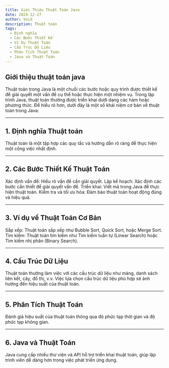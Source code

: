 ```yaml
---
title: Giới Thiệu Thuật Toán Java
date: 2024-12-27
author: Void
description: Thuật toán
tags:
  - Định nghĩa 
  - Các Bước Thiết Kế
  - Ví Dụ Thuật Toán
  - Cấu Trúc Dữ Liệu
  - Phân Tích Thuật Toán
  - Java và Thuật Toán
---
```


## **Giới thiệu thuật toán java**
Thuật toán trong Java là một chuỗi các bước hoặc quy trình được thiết kế để giải quyết một vấn đề cụ thể hoặc thực hiện một nhiệm vụ. Trong lập trình Java, thuật toán thường được triển khai dưới dạng các hàm hoặc phương thức. Để hiểu rõ hơn, dưới đây là một số khái niệm cơ bản về thuật toán trong Java:

---

## **1. Định nghĩa Thuật toán**
Thuật toán là một tập hợp các quy tắc và hướng dẫn rõ ràng để thực hiện một công việc nhất định.

---

## **2. Các Bước Thiết Kế Thuật Toán**
Xác định vấn đề: Hiểu rõ vấn đề cần giải quyết.
Lập kế hoạch: Xác định các bước cần thiết để giải quyết vấn đề.
Triển khai: Viết mã trong Java để thực hiện thuật toán.
Kiểm tra và tối ưu hóa: Đảm bảo thuật toán hoạt động đúng và hiệu quả.

---

## **3. Ví dụ về Thuật Toán Cơ Bản**
Sắp xếp: Thuật toán sắp xếp như Bubble Sort, Quick Sort, hoặc Merge Sort.
Tìm kiếm: Thuật toán tìm kiếm như Tìm kiếm tuần tự (Linear Search) hoặc Tìm kiếm nhị phân (Binary Search).

---

## **4. Cấu Trúc Dữ Liệu**
Thuật toán thường làm việc với các cấu trúc dữ liệu như mảng, danh sách liên kết, cây, đồ thị, v.v. Việc lựa chọn cấu trúc dữ liệu phù hợp sẽ ảnh hưởng đến hiệu suất của thuật toán.

---

## **5. Phân Tích Thuật Toán**
Đánh giá hiệu suất của thuật toán thông qua độ phức tạp thời gian và độ phức tạp không gian.

---

## **6. Java và Thuật Toán**
Java cung cấp nhiều thư viện và API hỗ trợ triển khai thuật toán, giúp lập trình viên dễ dàng hơn trong việc phát triển ứng dụng.

